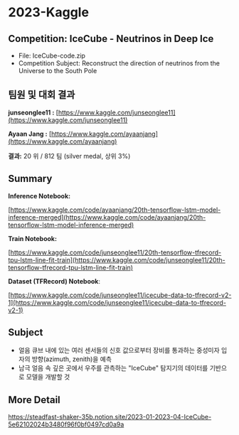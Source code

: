 # 2023-Kaggle
## Competition: IceCube - Neutrinos in Deep Ice
* File: IceCube-code.zip
* Competition Subject: Reconstruct the direction of neutrinos from the Universe to the South Pole

## 팀원 및 대회 결과

**junseonglee11 :**  [https://www.kaggle.com/junseonglee11](https://www.kaggle.com/junseonglee11)

**Ayaan Jang     :**  [https://www.kaggle.com/ayaanjang](https://www.kaggle.com/ayaanjang)

**결과:** 20 위 / 812 팀 (silver medal, 상위 3%)

## Summary

**Inference Notebook:**

[https://www.kaggle.com/code/ayaanjang/20th-tensorflow-lstm-model-inference-merged](https://www.kaggle.com/code/ayaanjang/20th-tensorflow-lstm-model-inference-merged)

**Train Notebook:**

[https://www.kaggle.com/code/junseonglee11/20th-tensorflow-tfrecord-tpu-lstm-line-fit-train](https://www.kaggle.com/code/junseonglee11/20th-tensorflow-tfrecord-tpu-lstm-line-fit-train)

**Dataset (TFRecord) Notebook**:

[https://www.kaggle.com/code/junseonglee11/icecube-data-to-tfrecord-v2-1](https://www.kaggle.com/code/junseonglee11/icecube-data-to-tfrecord-v2-1)

## Subject

- 얼음 큐브 내에 있는 여러 센서들의 신호 값으로부터 장비를 통과하는 중성미자 입자의 방향(azimuth, zenith)을 예측
- 남극 얼음 속 깊은 곳에서 우주를 관측하는 "IceCube" 탐지기의 데이터를 기반으로 모델을 개발할 것

## More Detail
https://steadfast-shaker-35b.notion.site/2023-01-2023-04-IceCube-5e62102024b3480f96f0bf0497cd0a9a
